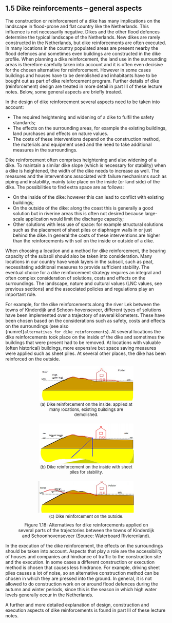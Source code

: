## 1.5 Dike reinforcements – general aspects

The construction or reinforcement of a dike has many implications on the landscape in flood-prone and flat country like the Netherlands. This influence is not necessarily negative. Dikes and the other flood defences determine the typical landscape of the Netherlands. New dikes are rarely constructed in the Netherlands, but dike reinforcements are often executed. 
In many locations in the country populated areas are present nearby the flood defences and sometimes even buildings are constructed in the dike profile. When planning a dike reinforcement, the land use in the surrounding areas is therefore carefully taken into account and it is often even decisive for the chosen alternative for reinforcement. However in some cases buildings and houses have to be demolished and inhabitants have to be bought out as part of dike reinforcement program. Further details of dike (reinforcement) design are treated in more detail in part III of these lecture notes. Below, some general aspects are briefly treated.

In the design of dike reinforcement several aspects need to be taken into account:
- The required heightening and widening of a dike to fulfil the safety standards;
- The effects on the surrounding areas, for example the existing buildings, land purchases and effects on nature values.
- The costs of these interventions depend on the construction method, the materials and equipment used and the need to take additional measures in the surroundings.

Dike reinforcement often comprises heightening and also widening of a dike. To maintain a similar dike slope (which is necessary for stability) when a dike is heightened, the width of the dike needs to increase as well. The measures and the interventions associated with failure mechanisms such as piping and instability, mainly take place on the inside (or land side) of the dike. The possibilities to find extra space are as follows:
- On the inside of the dike: however this can lead to conflict with existing buildings;
- On the outside of the dike: along the coast this is generally a good solution but in riverine areas this is often not desired because large-scale application would limit the discharge capacity;
- Other solutions with less use of space: for example structural solutions such as the placement of sheet piles or diaphragm walls in or just behind the dike. In general the costs of these interventions are higher than the reinforcements with soil on the inside or outside of a dike.

When choosing a location and a method for dike reinforcement, the bearing capacity of the subsoil should also be taken into consideration. Many locations in our country have weak layers in the subsoil, such as peat, necessitating additional measures to provide sufficient stability.
The eventual choice for a dike reinforcement strategy requires an integral and often complex consideration of solutions, costs and effects on the surroundings. The landscape, nature and cultural values (LNC values, see previous sections) and the associated policies and regulations play an important role. 

For example, for the dike reinforcements along the river Lek between the towns of Kinderdijk and Schoon-hovenseveer, different types of solutions have been implemented over a trajectory of several kilometers. These have been chosen based on the considerations such as safety, costs and effects on the surroundings (see also {numref}`alternatives_for_dike_reinforcements`). 
At several locations the dike reinforcements took place on the inside of the dike and sometimes the buildings that were present had to be removed. At locations with valuable (often historical) buildings, more expensive but space saving measures were applied such as sheet piles. At several other places, the dike has been reinforced on the outside.

<figure>
    <div style="display: flex; flex-direction: column; gap: 20px; align-items: center;">
		<div style="text-align: center; width: 70%;">
            <img src="./chapter1_figures/alternatives_for_dike_reinforcements1.jpeg" 
                 alt="Dike reinforcement on the inside: applied at many locations, existing buildings are demolished" 
                 style="width: 100%; height: auto;">
            <figcaption style="font-size: small;">
                (a) Dike reinforcement on the inside: applied at many locations, existing buildings are demolished.
            </figcaption>
        </div>
		<div style="text-align: center; width: 70%;">
            <img src="./chapter1_figures/alternatives_for_dike_reinforcements2.jpg" 
                 alt="Dike reinforcement on the inside with sheet piles for stability" 
                 style="width: 100%; height: auto;">
            <figcaption style="font-size: small;">
                (b) Dike reinforcement on the inside with sheet piles for stability.
            </figcaption>
        </div>
        <div style="text-align: center; width: 70%;">
            <img src="./chapter1_figures/alternatives_for_dike_reinforcements3.jpeg" 
                 alt="Dike reinforcement on the outside" 
                 style="width: 100%; height: auto;">
            <figcaption style="font-size: small;">
                (c) Dike reinforcement on the outside.
            </figcaption>
        </div>
    </div>
    <figcaption style="text-align: center; margin-top: 10px;">
        Figure 1.18: Alternatives for dike reinforcements applied on several parts of the trajectories between the towns of Kinderdijk 
        and Schoonhovenseveer (Source: Waterboard Rivierenland).
    </figcaption>
</figure>


In the execution of the dike reinforcement, the effects on the surroundings should be taken into account. Aspects that play a role are the accessibility of houses and companies and hindrance of traffic to the construction site and the execution. In some cases a different construction or execution method is chosen that causes less hindrance. For example, driving sheet piles causes a lot of noise, so an alternative construction method can be chosen in which they are pressed into the ground. In general, it is not allowed to do construction work on or around flood defences during the autumn and winter periods, since this is the season in which high water levels generally occur in the Netherlands.

A further and more detailed explanation of design, construction and execution aspects of dike reinforcements is found in part III of these lecture notes. 

[^1]:  In many places around the world dams are applied in river systems for the purposes of water management, navigation, energy generation or agriculture. These dams retain water but they have other primary functions.

[^2]:  Wikipedia indicates: The word levee, from the French word levée (from the feminine past participle of the French verb lever, "to raise").
